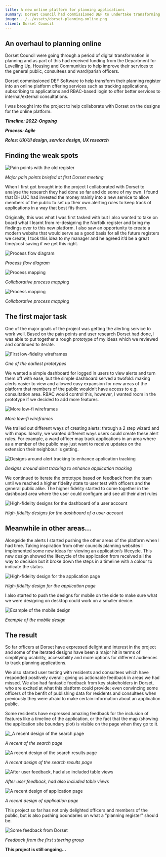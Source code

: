 ```yaml
---
title: A new online platform for planning applications
summary: Dorset Council had commissioned DEF to undertake transforming their entire planning online infrastructure. As part of this I was tasked with collaborating with Dorset’s UX team to re-imagine the online portal for different audiences - including members of the public, ward officers and consultees.
image: ../../assets/dorset-planning-online.png
client: Dorset Council
---
```


## An overhaul to planning online

Dorset Council were going through a period of digital transformation in planning and as part of this had received funding from the Department for Levelling Up, Housing and Communities to help improve their services to the general public, consultees and ward/parish officers.

Dorset commissioned DEF Software to help transform their planning register into an online platform offering services such as tracking applications, subscribing to applications and RBAC-based login to offer better services to internal/external consultations.

I was brought into the project to help collaborate with Dorset on the designs for the online platform.

**_Timeline: 2022-Ongoing_**

**_Process: Agile_**

**_Roles: UX/UI design, service design, UX research_**

## Finding the weak spots

![Pain points with the old register](../../assets/dorset-planning-online-1.png)

_Major pain points briefed at first Dorset meeting_

When I first got brought into the project I collaborated with Dorset to analyse the research they had done so far and do some of my own. I found that DHLUC had invested the money mainly into a new service to allow members of the public to set up their own alerting rules to keep track of applications in a way that best fits them.

Originally, this was what I was first tasked with but I also wanted to take on board what I learnt from re-designing the Norfolk register and bring my findings over to this new platform. I also saw an opportunity to create a modern website that would serve as a good basis for all the future registers we create; I took this idea to my manager and he agreed it’d be a great time/cost saving if we get this right.

![Process flow diagram](../../assets/dorset-planning-online-2.png)

_Process flow diagram_

![Process mapping](../../assets/dorset-ideas-1.png)

_Collaborative process mapping_

![Process mapping](../../assets/dorset-ideas-2.png)

_Collaborative process mapping_

## The first major task

One of the major goals of the project was getting the alerting service to work well. Based on the pain points and user research Dorset had done, I was able to put together a rough prototype of my ideas which we reviewed and continued to iterate.

![First low-fidelity wireframes](../../assets/dorset-planning-online-3.png)

_One of the earliest prototypes_

We wanted a simple dashboard for logged in users to view alerts and turn them off with ease, but the simple dashboard served a twofold: making alerts easier to view and allowed easy expansion for new areas of the platform that members of the public wouldn’t have access to e.g. consultation area. RBAC would control this, however, I wanted room in the prototype if we decided to add more features.

![More low-fi wireframes](../../assets/dorset-planning-online-4.png)

_More low-fi wireframes_

We trailed out different ways of creating alerts: through a 2 step wizard and with maps. Ideally, we wanted different ways users could create these alert rules. For example, a ward officer may track applications in an area where as a member of the public may just want to receive updates on the extension their neighbour is getting.

![Designs around alert tracking to enhance application tracking](../../assets/dorset-planning-online-5.png)

_Designs around alert tracking to enhance application tracking_

We continued to iterate the prototype based on feedback from the team until we reached a higher fidelity state to user test with officers and the general public alike. The higher fidelity started to come together in the dashboard area where the user could configure and see all their alert rules

![High-fidelity designs for the dashboard of a user account](../../assets/dorset-planning-online-6.png)

_High-fidelity designs for the dashboard of a user account_

## Meanwhile in other areas…

Alongside the alerts I started pushing the other areas of the platform when I had time. Taking inspiration from other councils planning websites I implemented some new ideas for viewing an application’s lifecycle. This new design showed the lifecycle of the application from received all the way to decision but it broke down the steps in a timeline with a colour to indicate the status.

![High-fidelity design for the application page](../../assets/dorset-planning-online-7.png)

_High-fidelity design for the application page_

I also started to push the designs for mobile on the side to make sure what we were designing on desktop could work on a smaller device.

![Example of the mobile design](../../assets/dorset-planning-online-8.png)

_Example of the mobile design_

## The result

So far officers at Dorset have expressed delight and interest in the project and some of the iterated designs have been a major hit in terms of simplifying usability, accessibility and more options for different audiences to track planning applications.

We also started user testing with residents and consultees which have responded positively overall; giving us actionable feedback in areas we had missed. We also had fantastic feedback from key stakeholders in Dorset, who are excited at what this platform could provide; even convincing some officers of the benfit of publishing data for residents and consultees when previously they were afraid to make certain information about an application public.

Some residents have expressed amazing feedback for the inclusion of features like a timeline of the application, or the fact that the map (showing the application site boundary plot) is visible on the page when they go to it.

![_A recent design of the search page](../../assets/dorset-recent-1.png)

_A recent of the search page_

![A recent design of the search results page](../../assets/dorset-recent-2.png)

_A recent design of the search results page_

![After user feedback, had also included table views](../../assets/dorset-recent-3.png)

_After user feedback, had also included table views_

![A recent design of application page](../../assets/dorset-recent-4.png)

_A recent design of application page_

This project so far has not only delighted officers and members of the public, but is also pushing boundaries on what a "planning register" should be.

![Some feedback from Dorset](../../assets/dorset-feedback.png)

_Feedback from the first steering group_

**This project is still ongoing…**
